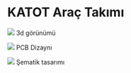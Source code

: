 # KATOT Araç Takımı

![](https://github.com/Samitama/KATOT/tree/main/img/3D_View.png?raw=true)
3d görünümü

![](https://github.com/Samitama/KATOT/tree/main/img/PCB.png?raw=true)
PCB Dizaynı

![](https://github.com/Samitama/KATOT/tree/main/img/schematic.png?raw=true)
Şematik tasarımı
